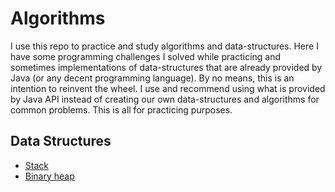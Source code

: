 # Algorithms

I use this repo to practice and study algorithms and data-structures.
Here I have some programming challenges I solved while practicing and sometimes implementations of data-structures that are already provided by Java (or any decent programming language). 
By no means, this is an intention to reinvent the wheel. I use and recommend using what is provided by Java API instead of creating our own data-structures and algorithms for common problems. 
This is all for practicing purposes.

## Data Structures
- [Stack](src/main/java/com/adolfoeloy/datastructure/stack)
- [Binary heap](src/main/java/com/adolfoeloy/datastructure/heap)
